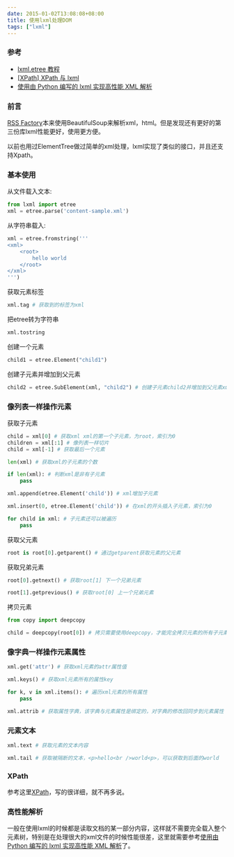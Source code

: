 ```yaml
---
date: 2015-01-02T13:08:08+08:00
title: 使用lxml处理DOM
tags: ["lxml"]
---
```


### 参考

* [lxml.etree 教程](http://www.cnblogs.com/bluescorpio/archive/2013/06/09/3127957.html)
* [[XPath] XPath 与 lxml](http://www.cnblogs.com/ifantastic/tag/XPath/)
* [使用由 Python 编写的 lxml 实现高性能 XML 解析](http://www.ibm.com/developerworks/cn/xml/x-hiperfparse/)

### 前言

[RSS Factory](https://github.com/zhu327/rss)本来使用BeautifulSoup来解析xml，html。但是发现还有更好的第三份库lxml性能更好，使用更方便。

<!--more-->
以前也用过ElementTree做过简单的xml处理，lxml实现了类似的接口，并且还支持Xpath。

### 基本使用

从文件载入文本:

```python
from lxml import etree
xml = etree.parse('content-sample.xml')
```

从字符串载入:

```python
xml = etree.fromstring('''
<xml>
    <root>
        hello world
    </root>
</xml>
''')
```

获取元素标签

```python
xml.tag # 获取到的标签为xml
```

把etree转为字符串

```python
xml.tostring
```

创建一个元素

```python
child1 = etree.Element("child1")
```

创建子元素并增加到父元素

```python
child2 = etree.SubElement(xml, "child2") # 创建子元素child2并增加到父元素xml的第一个元素为xml
```

### 像列表一样操作元素

获取子元素

```python
child = xml[0] # 获取xml xml的第一个子元素，为root，索引为0
children = xml[:1] # 像列表一样切片
child = xml[-1] # 获取最后一个元素

len(xml) # 获取xml的子元素的个数

if len(xml): # 判断xml是非有子元素
    pass

xml.append(etree.Element('child')) # xml增加子元素

xml.insert(0, etree.Element('child')) # 在xml的开头插入子元素，索引为0

for child in xml: # 子元素还可以被遍历
    pass
```

获取父元素

```python
root is root[0].getparent() # 通过getparent获取元素的父元素
```

获取兄弟元素

```python
root[0].getnext() # 获取root[1] 下一个兄弟元素

root[1].getprevious() # 获取root[0] 上一个兄弟元素
```

拷贝元素

```python
from copy import deepcopy

child = deepcopy(root[0]) # 拷贝需要使用deepcopy，才能完全拷贝元素的所有子元素
```

### 像字典一样操作元素属性

```python
xml.get('attr') # 获取xml元素的attr属性值

xml.keys() # 获取xml元素所有的属性key

for k, v in xml.items(): # 遍历xml元素的所有属性
    pass

xml.attrib # 获取属性字典，该字典与元素属性是绑定的，对字典的修改回同步到元素属性
```

### 元素文本

```python
xml.text # 获取元素的文本内容

xml.tail # 获取被隔断的文本，<p>hello<br />world<p>，可以获取到后面的world
```

### XPath

参考这里[XPath](http://www.cnblogs.com/ifantastic/p/3863415.html)，写的很详细，就不再多说。

### 高性能解析

一般在使用lxml的时候都是读取文档的某一部分内容，这样就不需要完全载入整个元素树，特别是在处理很大的xml文件的时候性能很差，这里就需要参考[使用由 Python 编写的 lxml 实现高性能 XML 解析](http://www.ibm.com/developerworks/cn/xml/x-hiperfparse/)了。
